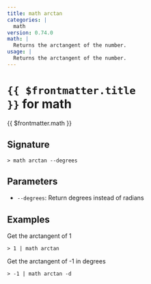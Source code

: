 ```yaml
---
title: math arctan
categories: |
  math
version: 0.74.0
math: |
  Returns the arctangent of the number.
usage: |
  Returns the arctangent of the number.
---
```


# <code>{{ $frontmatter.title }}</code> for math

<div class='command-title'>{{ $frontmatter.math }}</div>

## Signature

```> math arctan --degrees```

## Parameters

 -  `--degrees`: Return degrees instead of radians

## Examples

Get the arctangent of 1
```shell
> 1 | math arctan
```

Get the arctangent of -1 in degrees
```shell
> -1 | math arctan -d
```
